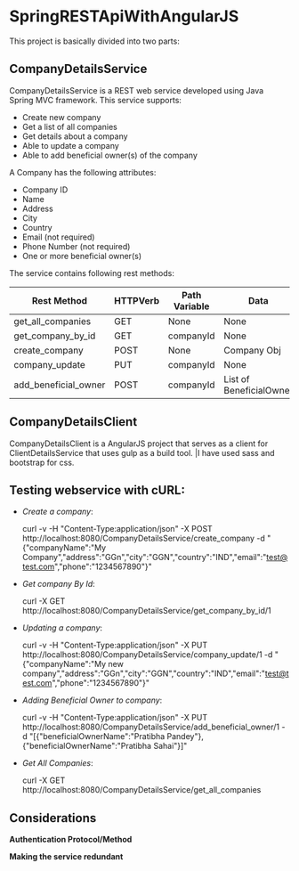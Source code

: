 # SpringRESTApiWithAngularJS
This project is basically divided into two parts:

CompanyDetailsService
---------------------

CompanyDetailsService is a REST web service developed using Java Spring MVC framework. This service supports:

* Create new company
* Get a list of all companies
* Get details about a company
* Able to update a company
* Able to add beneficial owner(s) of the company

A Company has the following attributes:
* Company ID
* Name
* Address
* City
* Country
* E­mail (not required)
* Phone Number (not required)
* One or more beneficial owner(s)

The service contains following rest methods:

| Rest Method         | HTTPVerb | Path Variable  | Data                   |
|---------------------|----------|----------------|------------------------|
| get_all_companies   | GET      |None            |None                    |
| get_company_by_id   | GET      |companyId       |None                    |
| create_company      | POST     |None            |Company Obj             |
| company_update      | PUT      |companyId       |None                    |
| add_beneficial_owner| POST     |companyId       |List of BeneficialOwner |

CompanyDetailsClient
--------------------

CompanyDetailsClient is a AngularJS project that serves as a client for ClientDetailsService that uses gulp as a build tool.
|I have used sass and bootstrap for css.

Testing webservice with cURL:
-----------------------------

* *Create a company*:

    curl -v -H "Content-Type:application/json" -X POST http://localhost:8080/CompanyDetailsService/create_company -d "{\"companyName\":\"My Company\",\"address\":\"GGn\",\"city\":\"GGN\",\"country\":\"IND\",\"email\":\"test@test.com\",\"phone\":\"1234567890\"}"

* *Get company By Id*:

    curl -X GET http://localhost:8080/CompanyDetailsService/get_company_by_id/1

* *Updating a company*:

    curl -v -H "Content-Type:application/json" -X PUT http://localhost:8080/CompanyDetailsService/company_update/1 -d "{\"companyName\":\"My new company\",\"address\":\"GGn\",\"city\":\"GGN\",\"country\":\"IND\",\"email\":\"test@test.com\",\"phone\":\"1234567890\"}"

* *Adding Beneficial Owner to company*:

    curl -v -H "Content-Type:application/json" -X PUT http://localhost:8080/CompanyDetailsService/add_beneficial_owner/1 -d "[{\"beneficialOwnerName\":\"Pratibha Pandey\"},{\"beneficialOwnerName\":\"Pratibha Sahai\"}]"

* *Get All Companies*:

    curl -X GET http://localhost:8080/CompanyDetailsService/get_all_companies

Considerations
--------------
**Authentication Protocol/Method**

**Making the service redundant**
